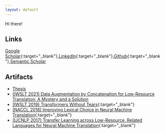 ```yaml
---
layout: default
---
```

Hi there!
## Links
[Google Scholar](https://scholar.google.com/citations?user=94XdoYsAAAAJ&hl=en){:target="_blank"},[LinkedIn](https://www.linkedin.com/in/toan-q-nguyen/){:target="_blank"},[Github](https://github.com/tnq177){:target="_blank"},[Semantic Scholar](https://www.semanticscholar.org/author/Toan-Q.-Nguyen/32125163)

## Artifacts
* [Thesis](assets/docs/ToanNguyenThesis.pdf)
* [(IWSLT 2021) Data Augmentation by Concatenation for Low-Resource Translation: A Mystery and a Solution](assets/docs/Data_Augmentation_by_Concatenation_for_Low-Resource_Translation_v2.pdf)
* [(IWSLT 2019) Transformers Without Tears](assets/docs/transformers_without_tears.pdf){:target="_blank"}
* [(NACCL 2018) Improving Lexical Choice in Neural Machine Translation](assets/docs/slides_improving_lexical_choice_in_nmt.pdf){:target="_blank"}
* [(IJCNLP 2017) Transfer Learning across Low-Resource, Related Languages for Neural Machine Translation](assets/docs/poster_nmt_xfer_related_low_resource.pdf){:target="_blank"}

[](./danang)